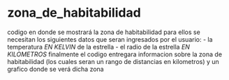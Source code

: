 # zona_de_habitabilidad
codigo en donde se mostrará la zona de habitabilidad
para ellos se necesitan los siguientes datos que seran ingresados por el usuario:
    - la temperatura *EN KELVIN* de la estrella 
    - el radio de la estrella *EN KILOMETROS*
finalmente el codigo entregara informacion sobre la zona de habitabilidad (los cuales seran un rango de distancias en kilometros) y un grafico donde se verá dicha zona
